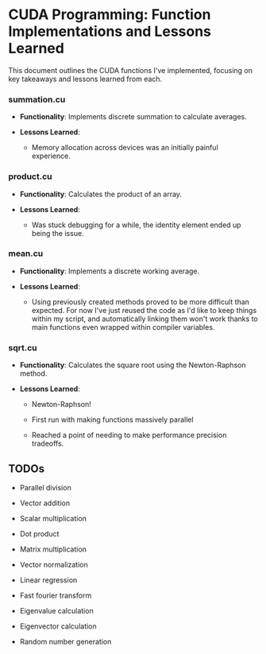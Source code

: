 # CUDA Programming: Function Implementations and Lessons Learned



This document outlines the CUDA functions I've implemented, focusing on key takeaways and lessons learned from each.



### summation.cu


- **Functionality**: Implements discrete summation to calculate averages.

- **Lessons Learned**:

  - Memory allocation across devices was an initially painful experience.



### product.cu


- **Functionality**: Calculates the product of an array.

- **Lessons Learned**:

  - Was stuck debugging for a while, the identity element ended up being the issue.



### mean.cu


- **Functionality**: Implements a discrete working average.

- **Lessons Learned**:

  - Using previously created methods proved to be more difficult than expected. For now I've just reused the code as I'd like to keep things within my script, and automatically linking them won't work thanks to main functions even wrapped within compiler variables.



### sqrt.cu


- **Functionality**: Calculates the square root using the Newton-Raphson method.

- **Lessons Learned**:

  - Newton-Raphson!

  - First run with making functions massively parallel

  - Reached a point of needing to make performance precision tradeoffs.



## TODOs


- Parallel division

- Vector addition

- Scalar multiplication

- Dot product

- Matrix multiplication

- Vector normalization

- Linear regression

- Fast fourier transform

- Eigenvalue calculation

- Eigenvector calculation

- Random number generation
